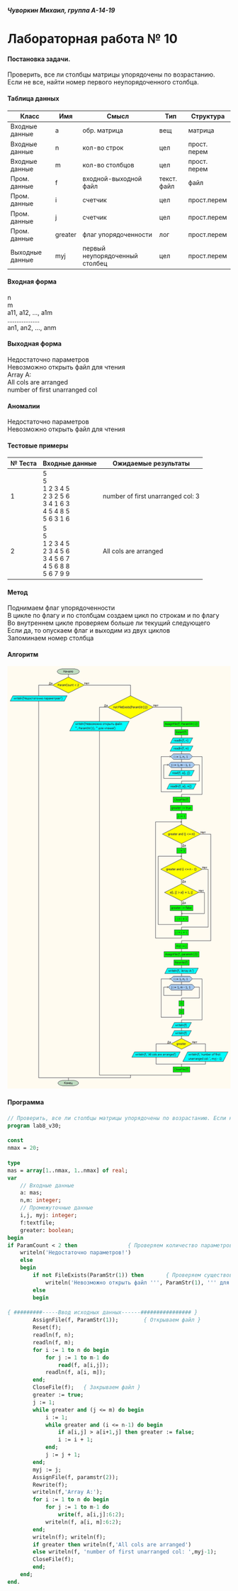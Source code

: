 **_Чуворкин Михаил, группа А-14-19_**
# Лабораторная работа № 10

#### Постановка задачи.
Проверить, все ли столбцы матрицы упорядочены по возрастанию. Если не все, найти номер первого неупорядоченного столбца.


#### Таблица данных

Класс | Имя | Смысл | Тип | Структура |
---- | --- | ----- | --- | --------- |
Входные данные | a | обр. матрица | вещ | матрица |
Входные данные | n | кол-во строк | цел | прост. перем |
Входные данные | m | кол-во столбцов | цел | прост. перем |
Пром. данные | f | входной-выходной файл | текст. файл | файл |
Пром. данные | i | счетчик | цел | прост.перем |
Пром. данные | j | счетчик | цел | прост.перем |
Пром. данные | greater | флаг упорядоченности | лог | прост.перем |
Выходные данные | myj | первый неупорядоченный столбец | цел | прост.перем |

#### Входная форма
n \
m \
a11, a12, ..., a1m \
.................. \
an1, an2, ..., anm 
#### Выходная форма
Недостаточно параметров \
Невозможно открыть файл для чтения \
Array A: \
All cols are arranged \
number of first unarranged col
#### Аномалии
Недостаточно параметров \
Невозможно открыть файл для чтения 
#### Тестовые примеры
№ Теста | Входные данные | Ожидаемые результаты |
------- | -------------- | -------------------- |
1 | 5 <br>5<br>1 2 3 4 5<br>2 3 2 5 6<br>3 4 1 6 3<br>4 5 4 8 5<br>5 6 3 1 6  | number of first unarranged col: 3 |
2 | 5<br>5<br>1 2 3 4 5<br>2 3 4 5 6<br>3 4 5 6 7<br>4 5 6 8 8<br>5 6 7 9 9  | All cols are arranged |

#### Метод
Поднимаем флаг упорядоченности \
В цикле по флагу и по столбцам создаем цикл по строкам и по флагу \
Во внутреннем цикле проверяем больше ли текущий следующего \
Если да, то опускаем флаг и выходим из двух циклов \
Запоминаем номер столбца 
#### Алгоритм
![Алгоритм](alg.jpg)

#### Программа
```pascal
// Проверить, все ли столбцы матрицы упорядочены по возрастанию. Если не все, найти номер первого неупорядоченного столбца.
program lab8_v30;

const
nmax = 20;

type
mas = array[1..nmax, 1..nmax] of real;
var
	// Входные данные
	a: mas;
	n,m: integer;
	// Промежуточные данные
	i,j, myj: integer;
	f:textfile;
	greater: boolean;
begin
if ParamCount < 2 then	              { Проверяем количество параметров }
	writeln('Недостаточно параметров!')
	else
	begin
 		if not FileExists(ParamStr(1)) then	      { Проверяем существование файла }
      		writeln('Невозможно открыть файл ''', ParamStr(1), ''' для чтения')
		else
		begin

{ #########-----Ввод исходных данных------################ }
  		AssignFile(f, ParamStr(1));	       { Открываем файл }
  		Reset(f);
  		readln(f, n);
		readln(f, m);
  		for i := 1 to n do begin
			for j := 1 to m-1 do
				read(f, a[i,j]);
			readln(f, a[i, m]);
		end;
		CloseFile(f);   { Закрываем файл }
        greater := true;
        j := 1;
        while greater and (j <= m) do begin
            i := 1;
            while greater and (i <= n-1) do begin
                if a[i,j] > a[i+1,j] then greater := false;
                i := i + 1;
            end;
            j := j + 1;
        end;
        myj := j;
        AssignFile(f, paramstr(2));
		Rewrite(f);
		writeln(f,'Array A:');
		for i := 1 to n do begin
			for j := 1 to m-1 do
				write(f, a[i,j]:6:2);
			writeln(f, a[i, m]:6:2);
		end;
		writeln(f); writeln(f);
        if greater then writeln(f,'All cols are arranged')
        else writeln(f, 'number of first unarranged col: ',myj-1);
        CloseFile(f);
        end;
    end;
end.
```
